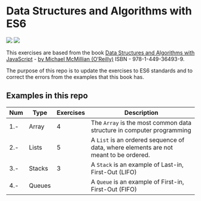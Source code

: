 # Data Structures and Algorithms with ES6


![](https://i.blogs.es/545cf8/es6-logo/original.png) ![](https://lh3.googleusercontent.com/a4Xrc-8oQLu05mOrNPuvA_o2nZEIEnOoTH4wB91Slw_hCvuIu_Qgi440bK9mC8ml-KA=w300)

This exercises are based from the book [Data Structures and Algorithms with JavaScript](http://shop.oreilly.com/product/0636920029557.do) - [by Michael McMillian (O’Reilly)](http://www.oreilly.com/pub/au/518) ISBN - 978-1-449-36493-9.

The purpose of this repo is to update the exercises to ES6 standards and to correct the errors from the examples that this book has.

## Examples in this repo

| **Num** | **Type** | **Exercises** | **Description** |
--- | --- | --- | ---
| 1.- | Array | 4 | The `Array` is the most common data structure in computer programming
| 2.- | Lists | 5 | A `List` is an ordered sequence of data, where elements are not meant to be ordered.
| 3.- | Stacks | 3 | A `Stack` is an example of Last-in, First-Out (LIFO)
| 4.- | Queues | | A `Queue` is an example of First-in, First-Out (FIFO)
